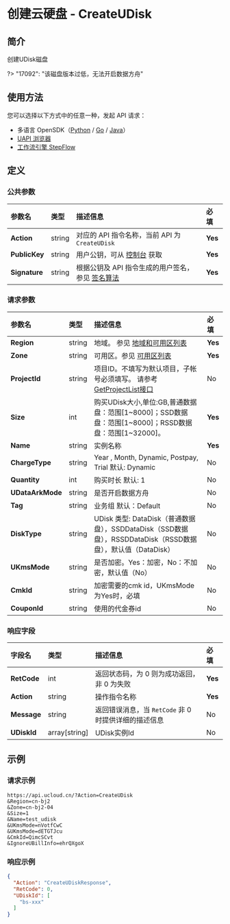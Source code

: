 # 创建云硬盘 - CreateUDisk

## 简介

创建UDisk磁盘

?> "17092": "该磁盘版本过低，无法开启数据方舟"



## 使用方法

您可以选择以下方式中的任意一种，发起 API 请求：
- 多语言 OpenSDK（[Python](https://github.com/ucloud/ucloud-sdk-python3) / [Go](https://github.com/ucloud/ucloud-sdk-go) / [Java](https://github.com/ucloud/ucloud-sdk-java)）
- [UAPI 浏览器](https://console.ucloud.cn/uapi/detail?id=CreateUDisk)
- [工作流引擎 StepFlow](https://console.ucloud.cn/stepflow/manage/)

## 定义

### 公共参数

| 参数名 | 类型 | 描述信息 | 必填 |
|:---|:---|:---|:---|
| **Action**     | string  | 对应的 API 指令名称，当前 API 为 `CreateUDisk`                        | **Yes** |
| **PublicKey**  | string  | 用户公钥，可从 [控制台](https://console.ucloud.cn/uapi/apikey) 获取                                             | **Yes** |
| **Signature**  | string  | 根据公钥及 API 指令生成的用户签名，参见 [签名算法](api/summary/signature.md)  | **Yes** |

### 请求参数

| 参数名 | 类型 | 描述信息 | 必填 |
|:---|:---|:---|:---|
| **Region** | string | 地域。 参见 [地域和可用区列表](api/summary/regionlist) |**Yes**|
| **Zone** | string | 可用区。参见 [可用区列表](api/summary/regionlist) |**Yes**|
| **ProjectId** | string | 项目ID。不填写为默认项目，子帐号必须填写。 请参考[GetProjectList接口](api/summary/get_project_list) |No|
| **Size** | int | 购买UDisk大小,单位:GB,普通数据盘：范围[1\~8000]；SSD数据盘：范围[1\~8000]；RSSD数据盘：范围[1\~32000]。 |**Yes**|
| **Name** | string | 实例名称 |**Yes**|
| **ChargeType** | string | Year , Month, Dynamic, Postpay, Trial 默认: Dynamic |No|
| **Quantity** | int | 购买时长 默认: 1 |No|
| **UDataArkMode** | string | 是否开启数据方舟 |No|
| **Tag** | string | 业务组 默认：Default |No|
| **DiskType** | string | UDisk 类型: DataDisk（普通数据盘），SSDDataDisk（SSD数据盘），RSSDDataDisk（RSSD数据盘），默认值（DataDisk） |No|
| **UKmsMode** | string | 是否加密。Yes：加密，No：不加密，默认值（No） |No|
| **CmkId** | string | 加密需要的cmk id，UKmsMode为Yes时，必填 |No|
| **CouponId** | string | 使用的代金券id |No|

### 响应字段

| 字段名 | 类型 | 描述信息 | 必填 |
|:---|:---|:---|:---|
| **RetCode** | int | 返回状态码，为 0 则为成功返回，非 0 为失败 |**Yes**|
| **Action** | string | 操作指令名称 |**Yes**|
| **Message** | string | 返回错误消息，当 `RetCode` 非 0 时提供详细的描述信息 |No|
| **UDiskId** | array[string] | UDisk实例Id |No|




## 示例

### 请求示例
    
```
https://api.ucloud.cn/?Action=CreateUDisk
&Region=cn-bj2
&Zone=cn-bj2-04
&Size=1
&Name=test_udisk
&UKmsMode=nVotfCwC
&UKmsMode=dETGTJcu
&CmkId=QimcSCvt
&IgnoreUBillInfo=ehrQXgoX
```

### 响应示例
    
```json
{
  "Action": "CreateUDiskResponse",
  "RetCode": 0,
  "UDiskId": [
    "bs-xxx"
  ]
}
```





